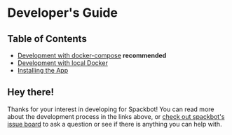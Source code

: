 # Developer's Guide

## Table of Contents
- [Development with docker-compose](developer-guide/docker-compose.md) **recommended**
- [Development with local Docker](developer-guide/docker.md)
- [Installing the App](developer-guide/install.md)

## Hey there!

Thanks for your interest in developing for Spackbot! You can read more about the development
process in the links above, or [check out spackbot's issue board](https://github.com/spack/spack-bot/issues)
to ask a question or see if there is anything you can help with.

